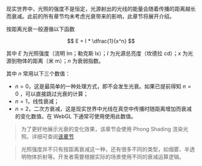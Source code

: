 现实世界中，光照的强度不是恒定，光源射出的光线的能量会随着传播的距离越长而衰减。此前的所有章节均未考虑光衰带来的影响，此章节将展开介绍。

按距离光衰一般遵循以下函数

$$
E = I * \dfrac{1}{x^n}
$$

其中 $E$ 为光照强度（流明 lm；勒克斯 lx）；$I$ 为光源总亮度（坎德拉 cd）；$x$ 为光源到物体的距离（米 m）；$n$ 为衰弱指数。

其中 $n$ 常用以下三个数值：

- $n = 0$，这是最简单的一种处理方式，即不会发生光衰。如果已提前得知 $n = 0$ ，可以直接跳过光衰的计算；
- $n = 1$，线性衰减；
- $n = 2$，二次方衰减，这是现实世界中光线在真空中传播时随距离增加而衰减的变化数值。在 WebGL 下通常可使用使用此数值。

> 为了更好地展示光衰的变化效果，该章节会使用 Phong Shading 渲染光照。详细可查阅[该章节](../shading/phongshading)

> 光照强度并不只有按距离衰减这一种，还有很多不同的类型，如烟雾、半透明物体折射等。开发者需要根据实际的场景使用不同的衰减运算逻辑。